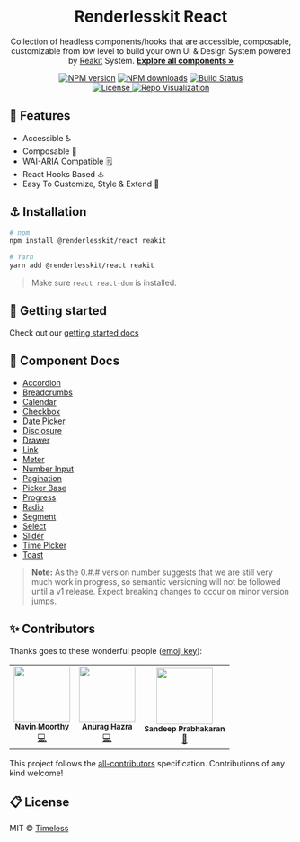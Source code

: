 <h1 align="center">Renderlesskit React</h1>

<p align="center">
  Collection of headless components/hooks that are accessible, composable, customizable from low level to build your own UI & Design System powered by <a href="https://reakit.io/">Reakit</a>
System.
<a href="https://renderlesskit-react.vercel.app/"><strong>Explore all components »</strong></a>
</p>

<p align="center">
  <a href="https://npmjs.org/package/@renderlesskit/react"><img alt="NPM version" src="https://img.shields.io/npm/v/@renderlesskit/react.svg" /></a>
  <a href="https://npmjs.org/package/@renderlesskit/react"><img alt="NPM downloads" src="https://img.shields.io/npm/dm/@renderlesskit/react.svg"></a>
  <a href="https://github.com/timelessco/renderlesskit-react/actions"><img alt="Build Status" src="https://github.com/timelessco/renderlesskit-react/workflows/Test/badge.svg?event=push&branch=master" /></a><br/>
  <a href="https://github.com/timelessco/renderlesskit-react/blob/main/LICENSE"><img src="https://img.shields.io/badge/License-MIT-yellow.svg" alt="License">
  </a>
  <a target="_blank" href="https://octo-repo-visualization.vercel.app/?repo=timelessco%2Frenderlesskit-react"><img src="https://img.shields.io/badge/Repo-Visualization-orange" alt="Repo Visualization">
  </a>
</p>

## :rocket: Features

- Accessible :wheelchair:
- Composable :toolbox:
- WAI-ARIA Compatible :spiral_notepad:
- React Hooks Based :anchor:
- Easy To Customize, Style & Extend :nail_care:

## ⚓ Installation

```sh
# npm
npm install @renderlesskit/react reakit

# Yarn
yarn add @renderlesskit/react reakit
```

> Make sure `react react-dom` is installed.

## :beginner: Getting started

Check out our [getting started docs](/docs/getting-started.md)

## 📑 Component Docs

- [Accordion](docs/accordion.md)
- [Breadcrumbs](docs/breadcrumb.md)
- [Calendar](docs/calendar.md)
- [Checkbox](docs/checkbox.md)
- [Date Picker](docs/datepicker.md)
- [Disclosure](docs/disclosure.md)
- [Drawer](docs/drawer.md)
- [Link](docs/link.md)
- [Meter](docs/meter.md)
- [Number Input](docs/number-input.md)
- [Pagination](docs/pagination.md)
- [Picker Base](docs/picker-base.md)
- [Progress](docs/progress.md)
- [Radio](docs/radio.md)
- [Segment](docs/segment.md)
- [Select](docs/select.md)
- [Slider](docs/slider.md)
- [Time Picker](docs/timepicker.md)
- [Toast](docs/toast.md)

> **Note:** As the 0.#.# version number suggests that we are still very much
> work in progress, so semantic versioning will not be followed until a v1
> release. Expect breaking changes to occur on minor version jumps.

## ✨ Contributors

Thanks goes to these wonderful people
([emoji key](https://allcontributors.org/docs/en/emoji-key)):

<!-- ALL-CONTRIBUTORS-LIST:START - Do not remove or modify this section -->
<!-- prettier-ignore-start -->
<!-- markdownlint-disable -->
<table>
  <tr>
    <td align="center"><a href="https://navinmoorthy.me/"><img src="https://avatars0.githubusercontent.com/u/39694575?v=4?s=100" width="100px;" alt=""/><br /><sub><b>Navin Moorthy</b></sub></a><br /><a href="https://github.com/timelessco/renderlesskit-react/commits?author=navin-moorthy" title="Code">💻</a></td>
    <td align="center"><a href="http://anuraghazra.github.io/"><img src="https://avatars3.githubusercontent.com/u/35374649?v=4?s=100" width="100px;" alt=""/><br /><sub><b>Anurag Hazra</b></sub></a><br /><a href="https://github.com/timelessco/renderlesskit-react/commits?author=anuraghazra" title="Code">💻</a></td>
    <td align="center"><a href="http://timeless.co/"><img src="https://avatars2.githubusercontent.com/u/6380293?v=4?s=100" width="100px;" alt=""/><br /><sub><b>Sandeep Prabhakaran</b></sub></a><br /><a href="#ideas-sandeepprabhakaran" title="Ideas, Planning, & Feedback">🤔</a></td>
  </tr>
</table>

<!-- markdownlint-restore -->
<!-- prettier-ignore-end -->

<!-- ALL-CONTRIBUTORS-LIST:END -->

This project follows the
[all-contributors](https://github.com/all-contributors/all-contributors)
specification. Contributions of any kind welcome!

## 📋 License

MIT © [Timeless](https://timeless.co/)
